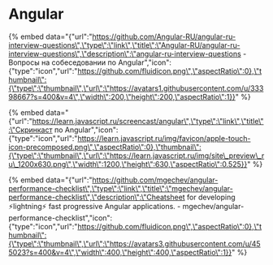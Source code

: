 # Angular

{% embed data="{\"url\":\"https://github.com/Angular-RU/angular-ru-interview-questions\",\"type\":\"link\",\"title\":\"Angular-RU/angular-ru-interview-questions\",\"description\":\"angular-ru-interview-questions - Вопросы на собеседовании по Angular\",\"icon\":{\"type\":\"icon\",\"url\":\"https://github.com/fluidicon.png\",\"aspectRatio\":0},\"thumbnail\":{\"type\":\"thumbnail\",\"url\":\"https://avatars1.githubusercontent.com/u/33398667?s=400&v=4\",\"width\":200,\"height\":200,\"aspectRatio\":1}}" %}

{% embed data="{\"url\":\"https://learn.javascript.ru/screencast/angular\",\"type\":\"link\",\"title\":\"Скринкаст по Angular\",\"icon\":{\"type\":\"icon\",\"url\":\"https://learn.javascript.ru/img/favicon/apple-touch-icon-precomposed.png\",\"aspectRatio\":0},\"thumbnail\":{\"type\":\"thumbnail\",\"url\":\"https://learn.javascript.ru/img/site\_preview\_ru\_1200x630.png\",\"width\":1200,\"height\":630,\"aspectRatio\":0.525}}" %}

{% embed data="{\"url\":\"https://github.com/mgechev/angular-performance-checklist\",\"type\":\"link\",\"title\":\"mgechev/angular-performance-checklist\",\"description\":\"Cheatsheet for developing ⚡lightning⚡ fast progressive Angular applications. - mgechev/angular-performance-checklist\",\"icon\":{\"type\":\"icon\",\"url\":\"https://github.com/fluidicon.png\",\"aspectRatio\":0},\"thumbnail\":{\"type\":\"thumbnail\",\"url\":\"https://avatars3.githubusercontent.com/u/455023?s=400&v=4\",\"width\":400,\"height\":400,\"aspectRatio\":1}}" %}

